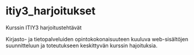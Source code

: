 # itiy3_harjoitukset
Kurssin ITIY3 harjoitustehtävät

Kirjasto- ja tietopalveluiden opintokokonaisuuteen kuuluva web-sisältöjen suunnitteluun ja toteutukseen keskittyvän kurssin hajoituksia.
